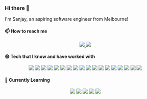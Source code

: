 ### Hi there 👋

<!--
**RapidCompiler/rapidcompiler** is a ✨ _special_ ✨ repository because its `README.md` (this file) appears on your GitHub profile.

Here are some ideas to get you started:

- 🔭 I’m currently working on ...
- 🌱 I’m currently learning ...
- 👯 I’m looking to collaborate on ...
- 🤔 I’m looking for help with ...
- 💬 Ask me about ...
- 📫 How to reach me: ...
- 😄 Pronouns: ...
- ⚡ Fun fact: ...
-->
I'm Sanjay, an aspiring software engineer from Melbourne!

#### 📫 How to reach me
<div align='center'>
  <a href='https://sanjay-suresh-resume.netlify.app' target='_blank' rel='noopener' rel='noreferrer'>
    <img src='https://img.shields.io/static/v1?label=Website&message=portfolio&color=blue&style=for-the-badge&logo=google%20chrome&logoColor=white' />
  </a>
  <a href='https://www.linkedin.com/in/sanjusuresh2001/' target='_blank' rel='noopener' rel='noreferrer'>
    <img src='https://img.shields.io/static/v1?label=LinkedIn&message=sanjaysuresh&color=blue&style=for-the-badge&logo=linkedin' />  
  </a>
</div>

#### 😄 Tech that I know and have worked with

<div align="center">
  <img src="https://img.shields.io/static/v1?message=Python&label=&color=3776ab&style=for-the-badge&logo=python&logoColor=white" />
  <img src='https://img.shields.io/static/v1?label=&message=javascript&style=for-the-badge&logo=javascript&logoColor=f7df1e&color=grey' />
  <img src='https://img.shields.io/static/v1?label=&message=Node.js&color=339933&style=for-the-badge&logo=node.js' />
  <img src='https://img.shields.io/static/v1?label=&message=Dart&color=0175C2&style=for-the-badge&logo=dart' />
  <img src='https://img.shields.io/static/v1?label=&message=c&color=A8B9CC&style=for-the-badge&logo=c&logoColor=black' />
  <img src='https://img.shields.io/static/v1?label=&message=flask&color=000000&style=for-the-badge&logo=flask' />
  <img src='https://img.shields.io/static/v1?label=&message=django&color=092E20&style=for-the-badge&logo=django' />
  <img src='https://img.shields.io/static/v1?label=&message=express&color=000000&style=for-the-badge&logo=express' />
  <img src='https://img.shields.io/static/v1?label=&message=nestjs&color=E0234E&style=for-the-badge&logo=nestjs' />
  <img src='https://img.shields.io/static/v1?label=&message=flutter&color=02569B&style=for-the-badge&logo=flutter' />
  <img src='https://img.shields.io/static/v1?label=&message=aws&color=232F3E&style=for-the-badge&logo=amazon%20aws' />
  <img src='https://img.shields.io/static/v1?label=&message=azure&color=0089D6&style=for-the-badge&logo=microsoft%20azure&logoColor=white' />
  <img src='https://img.shields.io/static/v1?label=&message=mysql&color=4479A1&style=for-the-badge&logo=mysql&logoColor=white' />
  <img src='https://img.shields.io/static/v1?label=&message=mongodb&color=47A248&style=for-the-badge&logo=mongodb&logoColor=white' />
  <img src='https://img.shields.io/static/v1?label=&message=wordpress&color=21759B&style=for-the-badge&logo=wordpress' />
  <img src='https://img.shields.io/static/v1?label=&message=docker&color=2496ED&style=for-the-badge&logo=docker&logoColor=white' />
  <img src='https://img.shields.io/static/v1?label=&message=RaspberryPi&color=A22846&style=for-the-badge&logo=raspberry%20pi' />
  <img src='https://img.shields.io/static/v1?label=&message=arduino&color=00979D&style=for-the-badge&logo=arduino&logoColor=white' />
</div>

#### 🌱 Currently Learning
<div align="center">
  <img src='https://img.shields.io/static/v1?label=&message=react.js&color=61DAFB&style=for-the-badge&logo=react&logoColor=black' />  
  <img src='https://img.shields.io/static/v1?label=&message=three.js&color=000000&style=for-the-badge&logo=three.js&logoColor=white' />
  <img src='https://img.shields.io/static/v1?label=&message=angular&color=DD0031&style=for-the-badge&logo=angular' />
  <img src='https://img.shields.io/static/v1?label=&message=jenkins&color=D24939&style=for-the-badge&logo=jenkins&logoColor=white' />
  <img src='https://img.shields.io/static/v1?label=&message=tensorflow&color=FF6F00&style=for-the-badge&logo=tensorflow&logoColor=white' />
</div>
